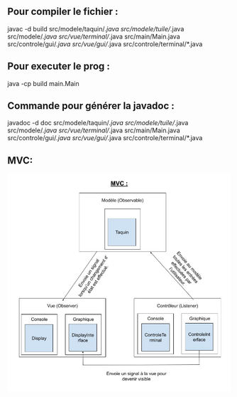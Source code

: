 ## Pour compiler le fichier :

javac -d build src/modele/taquin/*.java src/modele/tuile/*.java src/modele/*.java src/vue/terminal/*.java src/main/Main.java src/controle/gui/*.java src/vue/gui/*.java src/controle/terminal/*.java

## Pour executer le prog :

java -cp build main.Main

## Commande pour générer la javadoc :

javadoc -d doc src/modele/taquin/*.java src/modele/tuile/*.java src/modele/*.java src/vue/terminal/*.java src/main/Main.java src/controle/gui/*.java src/vue/gui/*.java src/controle/terminal/*.java

## MVC:

![MVCtaquin](MVC.jpg)
